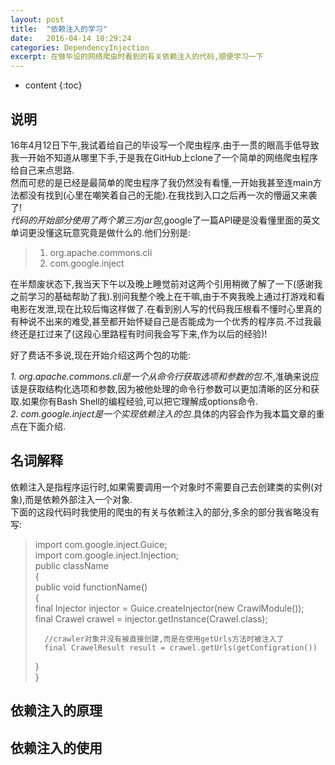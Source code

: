 ```yaml
---
layout: post
title:  "依赖注入的学习"
date:   2016-04-14 10:29:24
categories: DependencyInjection
excerpt: 在做毕设的网络爬虫时看到的有关依赖注入的代码,顺便学习一下
---
```


* content
{:toc}

## 说明
16年4月12日下午,我试着给自己的毕设写一个爬虫程序.由于一贯的眼高手低导致我一开始不知道从哪里下手,于是我在GitHub上clone了一个简单的网络爬虫程序给自己来点思路.  
然而可悲的是已经是最简单的爬虫程序了我仍然没有看懂,一开始我甚至连main方法都没有找到(心里在嘲笑着自己的无能).在我找到入口之后再一次的懵逼又来袭了!  
*代码的开始部分使用了两个第三方jar包*,google了一篇API硬是没看懂里面的英文单词更没懂这玩意究竟是做什么的.他们分别是:  

>1. org.apache.commons.cli  
>2. com.google.inject  

在半颓废状态下,我当天下午以及晚上睡觉前对这两个引用稍微了解了一下(感谢我之前学习的基础帮助了我).别问我整个晚上在干嘛,由于不爽我晚上通过打游戏和看电影在发泄,现在比较后悔这样做了.在看到别人写的代码我压根看不懂时心里真的有种说不出来的难受,甚至都开始怀疑自己是否能成为一个优秀的程序员.不过我最终还是扛过来了(这段心里路程有时间我会写下来,作为以后的经验)!  

好了费话不多说,现在开始介绍这两个包的功能:  

*1. org.apache.commons.cli是一个从命令行获取选项和参数的包*.不,准确来说应该是获取结构化选项和参数,因为被他处理的命令行参数可以更加清晰的区分和获取.如果你有Bash Shell的编程经验,可以把它理解成options命令.  
*2. com.google.inject是一个实现依赖注入的包*.具体的内容会作为我本篇文章的重点在下面介绍.

## 名词解释
依赖注入是指程序运行时,如果需要调用一个对象时不需要自己去创建类的实例(对象),而是依赖外部注入一个对象.  
下面的这段代码时我使用的爬虫的有关与依赖注入的部分,多余的部分我省略没有写:  
>import com.google.inject.Guice;  
>import com.google.inject.Injection;  
>public className  
>{  
>	public void functionName()  
>	{  
>		final Injector injector = Guice.createInjector(new CrawlModule());  
>		final Crawel crawel = injector.getInstance(Crawel.class);  
>  
>		//crawler对象并没有被直接创建,而是在使用getUrls方法时被注入了  
>		final CrawelResult result = crawel.getUrls(getConfigration())  
>	}  
>}  

## 依赖注入的原理

## 依赖注入的使用
